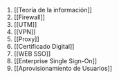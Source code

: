 1. [[Teoría de la información]]
2. [[Firewall]]
3. [[UTM]]
4. [[VPN]]
5. [[Proxy]]
6. [[Certificado Digital]]
7. [[WEB SSO]]
8. [[Enterprise Single Sign-On]]
9. [[Aprovisionamiento de Usuarios]]